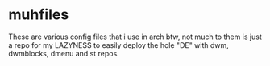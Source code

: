 # muhfiles
These are various config files that i use in arch btw, 
not much to them is just a repo for my LAZYNESS to easily deploy the hole "DE" with dwm, dwmblocks, dmenu and st repos.
